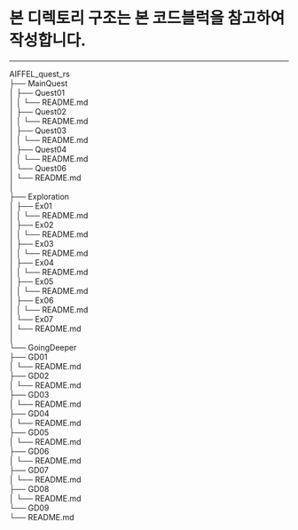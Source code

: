 
# 본 디렉토리 구조는 본 코드블럭을 참고하여 작성합니다.
------  

AIFFEL_quest_rs  
├── MainQuest  
│   ├── Quest01  
│   │   └── README.md  
│   ├── Quest02  
│   │   └── README.md  
│   ├── Quest03  
│   │   └── README.md  
│   ├── Quest04  
│   │   └── README.md  
│   └── Quest06  
│       └── README.md  
│  
├── Exploration  
│   ├── Ex01  
│   │   └── README.md  
│   ├── Ex02  
│   │   └── README.md  
│   ├── Ex03  
│   │   └── README.md  
│   ├── Ex04  
│   │   └── README.md  
│   ├── Ex05  
│   │   └── README.md  
│   ├── Ex06  
│   │   └── README.md  
│   └── Ex07  
│       └── README.md  
│   
└── GoingDeeper  
    ├── GD01  
    │   └── README.md  
    ├── GD02  
    │   └── README.md  
    ├── GD03  
    │   └── README.md  
    ├── GD04  
    │   └── README.md  
    ├── GD05  
    │   └── README.md  
    ├── GD06  
    │   └── README.md  
    ├── GD07  
    │   └── README.md  
    ├── GD08  
    │   └── README.md  
    └── GD09  
        └── README.md  
